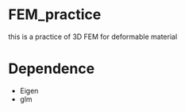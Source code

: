 # FEM_practice
this is a practice of 3D FEM for deformable material


# Dependence
 - Eigen
 - glm

